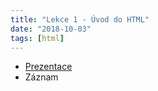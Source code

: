 ```yaml
---
title: "Lekce 1 - Úvod do HTML"
date: "2018-10-03"
tags: [html]
---
```


* [Prezentace](/prezentace/prezentace1.html)
* Záznam